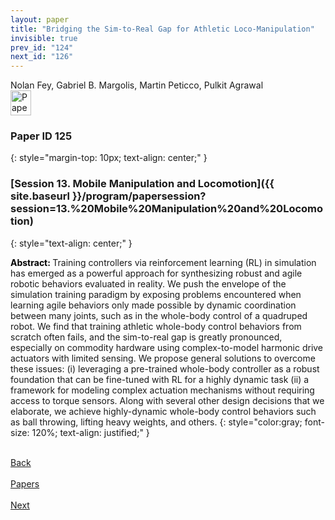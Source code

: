 ```yaml
---
layout: paper
title: "Bridging the Sim-to-Real Gap for Athletic Loco-Manipulation"
invisible: true
prev_id: "124"
next_id: "126"
---
```

<div class="paper-authors">
  <div class="paper-author-box">
    <div class="paper-author-name">Nolan Fey, Gabriel B. Margolis, Martin Peticco, Pulkit Agrawal</div>
    <div class="paper-author-uni"></div>
  </div>
</div>

<div class="paper-pdf">
  <div>
    <a href="https://www.roboticsproceedings.org/rss21/p125.pdf" title="Download PDF" target="_blank">
      <img src="{{ site.baseurl }}/images/paper_link_cardinal_red.png" alt="Paper PDF" width="33" height="40" />
    </a>
  </div>
</div>

### Paper ID 125
{: style="margin-top: 10px; text-align: center;" }

### [Session 13. Mobile Manipulation and Locomotion]({{ site.baseurl }}/program/papersession?session=13.%20Mobile%20Manipulation%20and%20Locomotion)
{: style="text-align: center;" }

<b style="color: black;">Abstract: </b>Training controllers via reinforcement learning (RL) in simulation has emerged as a powerful approach for synthesizing robust and agile robotic behaviors evaluated in reality. We push the envelope of the simulation training paradigm by exposing problems encountered when learning agile behaviors only made possible by dynamic coordination between many joints, such as in the whole-body control of a quadruped robot. We find that training athletic whole-body control behaviors from scratch often fails, and the sim-to-real gap is greatly pronounced, especially on commodity hardware using complex-to-model harmonic drive actuators with limited sensing. We propose general solutions to overcome these issues: (i) leveraging a pre-trained whole-body controller as a robust foundation that can be fine-tuned with RL for a highly dynamic task (ii) a framework for modeling complex actuation mechanisms without requiring access to torque sensors. Along with several other design decisions that we elaborate, we achieve highly-dynamic whole-body control behaviors such as ball throwing, lifting heavy weights, and others.
{: style="color:gray; font-size: 120%; text-align: justified;" }

<div class="paper-menu">
  <div class="paper-menu-inner">
    <a href="{{ site.baseurl }}/program/papers/124/" title="Previous Paper">
            <div class="paper-menu-icon">
                <i class="fa fa-chevron-left"></i><br>
                <span class="paper-menu-label">Back</span>
            </div>
        </a>
    <a href="{{ site.baseurl }}/program/papers" title="All Papers">
      <div class="paper-menu-icon">
        <i class="fa fa-list"></i><br>
        <span class="paper-menu-label">Papers</span>
      </div>
    </a>
    <a href="{{ site.baseurl }}/program/papers/126/" title="Next Paper">
            <div class="paper-menu-icon">
                <i class="fa fa-chevron-right"></i><br>
                <span class="paper-menu-label">Next</span>
            </div>
        </a>
  </div>
</div>
